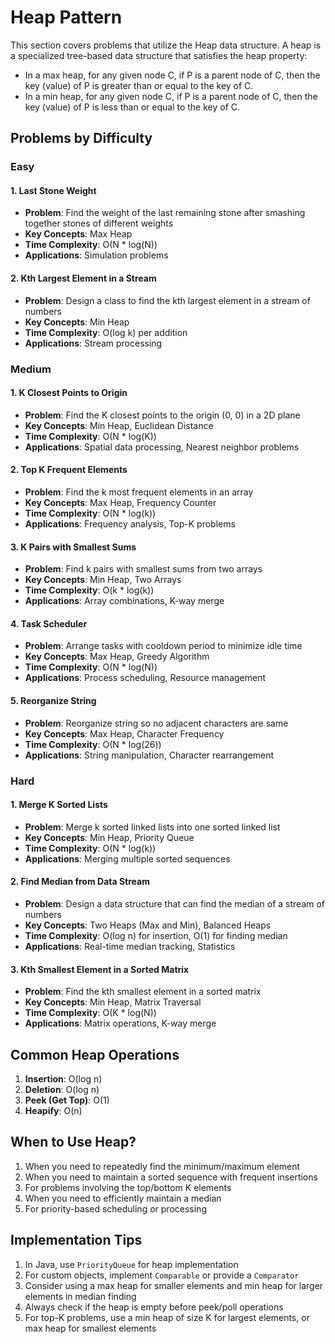 # Heap Pattern

This section covers problems that utilize the Heap data structure. A heap is a specialized tree-based data structure that satisfies the heap property:
- In a max heap, for any given node C, if P is a parent node of C, then the key (value) of P is greater than or equal to the key of C.
- In a min heap, for any given node C, if P is a parent node of C, then the key (value) of P is less than or equal to the key of C.

## Problems by Difficulty

### Easy

#### 1. Last Stone Weight
- **Problem**: Find the weight of the last remaining stone after smashing together stones of different weights
- **Key Concepts**: Max Heap
- **Time Complexity**: O(N * log(N))
- **Applications**: Simulation problems

#### 2. Kth Largest Element in a Stream
- **Problem**: Design a class to find the kth largest element in a stream of numbers
- **Key Concepts**: Min Heap
- **Time Complexity**: O(log k) per addition
- **Applications**: Stream processing

### Medium

#### 1. K Closest Points to Origin
- **Problem**: Find the K closest points to the origin (0, 0) in a 2D plane
- **Key Concepts**: Min Heap, Euclidean Distance
- **Time Complexity**: O(N * log(K))
- **Applications**: Spatial data processing, Nearest neighbor problems

#### 2. Top K Frequent Elements
- **Problem**: Find the k most frequent elements in an array
- **Key Concepts**: Max Heap, Frequency Counter
- **Time Complexity**: O(N * log(k))
- **Applications**: Frequency analysis, Top-K problems

#### 3. K Pairs with Smallest Sums
- **Problem**: Find k pairs with smallest sums from two arrays
- **Key Concepts**: Min Heap, Two Arrays
- **Time Complexity**: O(k * log(k))
- **Applications**: Array combinations, K-way merge

#### 4. Task Scheduler
- **Problem**: Arrange tasks with cooldown period to minimize idle time
- **Key Concepts**: Max Heap, Greedy Algorithm
- **Time Complexity**: O(N * log(N))
- **Applications**: Process scheduling, Resource management

#### 5. Reorganize String
- **Problem**: Reorganize string so no adjacent characters are same
- **Key Concepts**: Max Heap, Character Frequency
- **Time Complexity**: O(N * log(26))
- **Applications**: String manipulation, Character rearrangement

### Hard

#### 1. Merge K Sorted Lists
- **Problem**: Merge k sorted linked lists into one sorted linked list
- **Key Concepts**: Min Heap, Priority Queue
- **Time Complexity**: O(N * log(k))
- **Applications**: Merging multiple sorted sequences

#### 2. Find Median from Data Stream
- **Problem**: Design a data structure that can find the median of a stream of numbers
- **Key Concepts**: Two Heaps (Max and Min), Balanced Heaps
- **Time Complexity**: O(log n) for insertion, O(1) for finding median
- **Applications**: Real-time median tracking, Statistics

#### 3. Kth Smallest Element in a Sorted Matrix
- **Problem**: Find the kth smallest element in a sorted matrix
- **Key Concepts**: Min Heap, Matrix Traversal
- **Time Complexity**: O(K * log(N))
- **Applications**: Matrix operations, K-way merge

## Common Heap Operations

1. **Insertion**: O(log n)
2. **Deletion**: O(log n)
3. **Peek (Get Top)**: O(1)
4. **Heapify**: O(n)

## When to Use Heap?

1. When you need to repeatedly find the minimum/maximum element
2. When you need to maintain a sorted sequence with frequent insertions
3. For problems involving the top/bottom K elements
4. When you need to efficiently maintain a median
5. For priority-based scheduling or processing

## Implementation Tips

1. In Java, use `PriorityQueue` for heap implementation
2. For custom objects, implement `Comparable` or provide a `Comparator`
3. Consider using a max heap for smaller elements and min heap for larger elements in median finding
4. Always check if the heap is empty before peek/poll operations
5. For top-K problems, use a min heap of size K for largest elements, or max heap for smallest elements